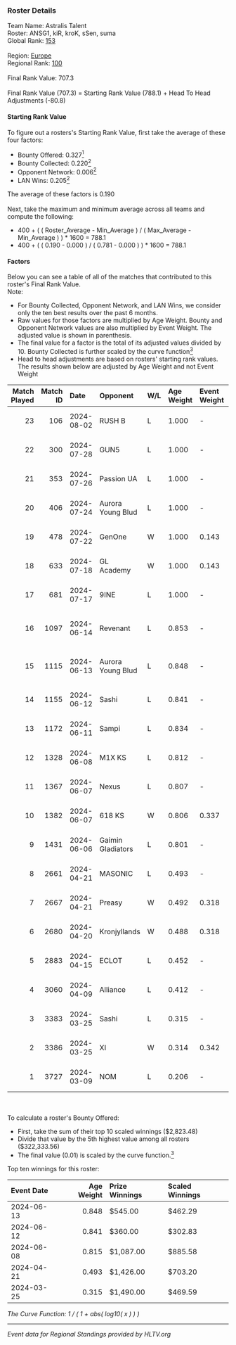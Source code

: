 ### Roster Details<br />
Team Name: Astralis Talent<br />
Roster: ANSG1, kiR, kroK, sSen, suma<br />
Global Rank: [153](../standings_global.md)<br />
<br />
Region: [Europe]( ../standings_europe.md)<br />
Regional Rank: [100]( ../standings_europe.md)<br />
<br />
Final Rank Value:  707.3<br />
<br />
Final Rank Value (707.3) = Starting Rank Value (788.1) + Head To Head Adjustments (-80.8)<br />

#### Starting Rank Value<br />
To figure out a rosters's Starting Rank Value, first take the average of these four factors:<br />
- Bounty Offered: 0.327[<sup>1</sup>](#table2)
- Bounty Collected: 0.220[<sup>2</sup>](#table1)
- Opponent Network: 0.006[<sup>2</sup>](#table1)
- LAN Wins: 0.205[<sup>2</sup>](#table1)

The average of these factors is 0.190<br />
<br />
Next, take the maximum and minimum average across all teams and compute the following:<br />
- 400 + ( ( Roster_Average - Min_Average ) / ( Max_Average - Min_Average ) ) * 1600 = 788.1
- 400 + ( ( 0.190 - 0.000 ) / ( 0.781 - 0.000 ) ) * 1600 = 788.1


#### Factors<br />
Below you can see a table of all of the matches that contributed to this roster's Final Rank Value.<br />
Note:<br />

- For Bounty Collected, Opponent Network, and LAN Wins, we consider only the ten best results over the past 6 months.
- Raw values for those factors are multiplied by Age Weight. Bounty and Opponent Network values are also multiplied by Event Weight. The adjusted value is shown in parenthesis.
- The final value for a factor is the total of its adjusted values divided by 10. Bounty Collected is further scaled by the curve function[<sup>3</sup>](#curveFunction)
- Head to head adjustments are based on rosters' starting rank values. The results shown below are adjusted by Age Weight and not Event Weight
<span id="table1"></span><br />


| Match Played | Match ID | Date       | Opponent          | W/L | Age Weight | Event Weight | Bounty Collected | Opponent Network | LAN Wins  | H2H Adj. | Roster                             |
| -: | -: | :- | :- | :- | :- | :- | :- | :- | :- | -: | :- |
|           23 |      106 | 2024-08-02 | RUSH B            | L   | 1.000      | -            | -                | -                | -         |    -6.61 | ANSG1, kiR, kroK, sSen, suma       |
|           22 |      300 | 2024-07-28 | GUN5              | L   | 1.000      | -            | -                | -                | -         |    -9.83 | ANSG1, kiR, kroK, sSen, suma       |
|           21 |      353 | 2024-07-26 | Passion UA        | L   | 1.000      | -            | -                | -                | -         |    -3.21 | ANSG1, kiR, kroK, sSen, suma       |
|           20 |      406 | 2024-07-24 | Aurora Young Blud | L   | 1.000      | -            | -                | -                | -         |    -7.83 | ANSG1, kiR, kroK, sSen, suma       |
|           19 |      478 | 2024-07-22 | GenOne            | W   | 1.000      | 0.143        | 0.000 (0.000)    | 0.079 (0.011)    | 0 (0.000) |     7.73 | ANSG1, kiR, kroK, sSen, suma       |
|           18 |      633 | 2024-07-18 | GL Academy        | W   | 1.000      | 0.143        | 0.006 (0.001)    | 0.099 (0.014)    | 0 (0.000) |    16.29 | ANSG1, kiR, kroK, sSen, suma       |
|           17 |      681 | 2024-07-17 | 9INE              | L   | 1.000      | -            | -                | -                | -         |    -7.63 | ANSG1, kiR, kroK, sSen, suma       |
|           16 |     1097 | 2024-06-14 | Revenant          | L   | 0.853      | -            | -                | -                | -         |   -10.65 | alexsomfan, ANSG1, kiR, sSen, suma |
|           15 |     1115 | 2024-06-13 | Aurora Young Blud | L   | 0.848      | -            | -                | -                | -         |    -8.79 | alexsomfan, ANSG1, kiR, sSen, suma |
|           14 |     1155 | 2024-06-12 | Sashi             | L   | 0.841      | -            | -                | -                | -         |    -1.85 | ANSG1, kiR, kroK, sSen, suma       |
|           13 |     1172 | 2024-06-11 | Sampi             | L   | 0.834      | -            | -                | -                | -         |    -8.40 | ANSG1, kiR, kroK, sSen, suma       |
|           12 |     1328 | 2024-06-08 | M1X KS            | L   | 0.812      | -            | -                | -                | -         |    -9.38 | ANSG1, kiR, kroK, sSen, suma       |
|           11 |     1367 | 2024-06-07 | Nexus             | L   | 0.807      | -            | -                | -                | -         |   -13.00 | ANSG1, kiR, kroK, sSen, suma       |
|           10 |     1382 | 2024-06-07 | 618 KS            | W   | 0.806      | 0.337        | 0.000 (0.000)    | 0.000 (0.000)    | 1 (0.806) |     2.84 | ANSG1, kiR, kroK, sSen, suma       |
|            9 |     1431 | 2024-06-06 | Gaimin Gladiators | L   | 0.801      | -            | -                | -                | -         |    -5.84 | ANSG1, kiR, kroK, sSen, suma       |
|            8 |     2661 | 2024-04-21 | MASONIC           | L   | 0.493      | -            | -                | -                | -         |    -7.89 | ANSG1, JBOEN, kiR, kroK, tOPZ      |
|            7 |     2667 | 2024-04-21 | Preasy            | W   | 0.492      | 0.318        | 0.012 (0.002)    | 0.224 (0.035)    | 1 (0.492) |     8.07 | ANSG1, JBOEN, kiR, kroK, tOPZ      |
|            6 |     2680 | 2024-04-20 | Kronjyllands      | W   | 0.488      | 0.318        | 0.000 (0.000)    | 0.000 (0.000)    | 1 (0.488) |     1.70 | ANSG1, JBOEN, kiR, kroK, tOPZ      |
|            5 |     2883 | 2024-04-15 | ECLOT             | L   | 0.452      | -            | -                | -                | -         |    -1.31 | ANSG1, JBOEN, kiR, kroK, tOPZ      |
|            4 |     3060 | 2024-04-09 | Alliance          | L   | 0.412      | -            | -                | -                | -         |    -5.19 | ANSG1, JBOEN, kiR, kroK, tOPZ      |
|            3 |     3383 | 2024-03-25 | Sashi             | L   | 0.315      | -            | -                | -                | -         |    -6.37 | ANSG1, JBOEN, kiR, kroK, tOPZ      |
|            2 |     3386 | 2024-03-25 | XI                | W   | 0.314      | 0.342        | 0.000 (0.000)    | 0.000 (0.000)    | 0 (0.000) |     1.81 | ANSG1, JBOEN, kiR, kroK, tOPZ      |
|            1 |     3727 | 2024-03-09 | NOM               | L   | 0.206      | -            | -                | -                | -         |    -5.43 | ANSG1, JBOEN, kiR, kroK, tOPZ      |

<br />
<span id="table2"></span><br />
To calculate a roster's Bounty Offered:<br />

- First, take the sum of their top 10 scaled winnings ($2,823.48)
- Divide that value by the 5th highest value among all rosters ($322,333.56)
- The final value (0.01) is scaled by the curve function.[<sup>3</sup>](#curveFunction)

Top ten winnings for this roster:<br />

| Event Date | Age Weight | Prize Winnings | Scaled Winnings |
| :- | -: | :- | :- |
| 2024-06-13 |      0.848 | $545.00        | $462.29         |
| 2024-06-12 |      0.841 | $360.00        | $302.83         |
| 2024-06-08 |      0.815 | $1,087.00      | $885.58         |
| 2024-04-21 |      0.493 | $1,426.00      | $703.20         |
| 2024-03-25 |      0.315 | $1,490.00      | $469.59         |


<span id="curveFunction"></span>_The Curve Function: 1 / ( 1 + abs( log10( x ) ) )_<br />

---
_Event data for Regional Standings provided by HLTV.org_<br />
